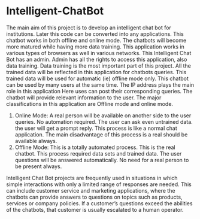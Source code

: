 # Intelligent-ChatBot


The main aim of this project is to develop an intelligent chat bot for institutions. Later
this code can be converted into any applications. This chatbot works in both offline and
online mode. The chatbots will become more matured while having more data training.
This application works in various types of browsers as well in various networks.
This Intelligent Chat Bot has an admin. Admin has all the rights to access this application,
also data training. Data training is the most important part of this project. All the trained
data will be reflected in this application for chatbots queries. This trained data will be
used for automatic (ie) offline mode only. This chatbot can be used by many users at the
same time. The IP address plays the main role in this application
Here uses can post their corresponding queries. The chatbot will provide relevant
information to the user. The major classifications in this application are Offline mode and
online mode.

1. Online Mode: A real person will be available on another side to the user
queries. No automation required. The user can ask even untrained data.
the user will get a prompt reply. This process is like a normal chat
application. The main disadvantage of this process is a real should be
available always.
2. Offline Mode: This is a totally automated process. This is the real chatbot.
This process required data sets and trained data. The user questions will
be answered automatically. No need for a real person to be present
always.

Intelligent Chat Bot projects are frequently used in situations in which simple interactions
with only a limited range of responses are needed. This can include customer service and
marketing applications, where the chatbots can provide answers to questions on topics
such as products, services or company policies. If a customer’s questions exceed the
abilities of the chatbots, that customer is usually escalated to a human operator.
